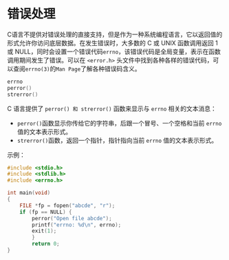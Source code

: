 # 错误处理

C语言不提供对错误处理的直接支持，但是作为一种系统编程语言，它以返回值的形式允许你访问底层数据。在发生错误时，大多数的 C 或 UNIX 函数调用返回 1 或 NULL，同时会设置一个错误代码`errno`，该错误代码是全局变量，表示在函数调用期间发生了错误。可以在 `<error.h>` 头文件中找到各种各样的错误代码，可以查阅`errno(3)`的`Man Page`了解各种错误码含义。

```c
errno
perror()
strerror()
```

C 语言提供了 `perror() 和 strerror()` 函数来显示与 `errno` 相关的文本消息：

- `perror()`函数显示你传给它的字符串，后跟一个冒号、一个空格和当前 `errno` 值的文本表示形式。
- `strerror()`函数，返回一个指针，指针指向当前 `errno` 值的文本表示形式。

示例：

```c
#include <stdio.h>
#include <stdlib.h>
#include <errno.h>

int main(void)
{
    FILE *fp = fopen("abcde", "r");
    if (fp == NULL) {
        perror("Open file abcde");
        printf("errno: %d\n", errno);
        exit(1);
        }
        return 0;
}
```